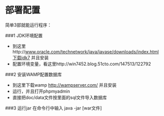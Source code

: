 部署配置
=========
简单3部就能运行程序：

###1 JDK环境配置
- 到这里http://www.oracle.com/technetwork/java/javase/downloads/index.html下载jdk7 并且安装
- 配置环境变量，看这里http://win7452.blog.51cto.com/147513/122792

###2 安装WAMP配置数据库
- 到这里下载wamp http://wampserver.com/ 并且安装
- 运行，并且打开phpmyadmin
- 直接把doc/data文件按里面的sql文件导入数据库

###3 运行jar
在命令行中输入 java -jar [war文件]